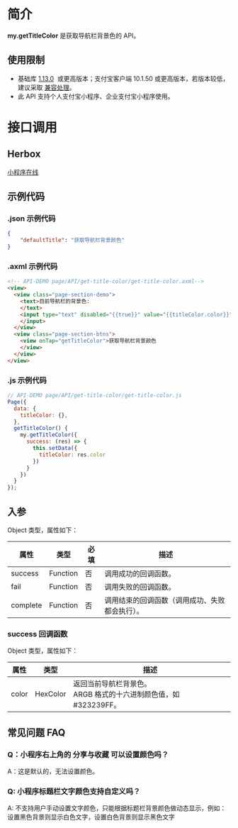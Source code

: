
# 简介
**my.getTitleColor** 是获取导航栏背景色的 API。

## 使用限制

- 基础库 [1.13.0](https://opendocs.alipay.com/mini/framework/lib)  或更高版本；支付宝客户端 10.1.50 或更高版本，若版本较低，建议采取 [兼容处理](/mini/framework/compatibility)。
- 此 API 支持个人支付宝小程序、企业支付宝小程序使用。

# 接口调用

## Herbox
[小程序在线](https://herbox-embed.alipay.com/s/doc-get-title-color?theme=light&previewZoom=75&chInfo=openhome-doc) 

## 示例代码

### .json 示例代码
```json
{
    "defaultTitle": "获取导航栏背景颜色"
}
```

### .axml 示例代码
```html
<!-- API-DEMO page/API/get-title-color/get-title-color.axml-->
<view>
  <view class="page-section-demo">
    <text>目前导航栏的背景色:
    </text>
    <input type="text" disabled="{{true}}" value="{{titleColor.color}}">
    </input>
  </view>
  <view class="page-section-btns">
    <view onTap="getTitleColor">获取导航栏背景颜色
    </view>
  </view>
</view>
```

### .js 示例代码
```javascript
// API-DEMO page/API/get-title-color/get-title-color.js
Page({
  data: {
    titleColor: {},
  },
  getTitleColor() {
    my.getTitleColor({
      success: (res) => {
        this.setData({
          titleColor: res.color
        })
      }
    })
  }
});
```

## 入参
Object 类型，属性如下：

| **属性** | **类型** | **必填** | **描述** |
| --- | --- | --- | --- |
| success | Function | 否 | 调用成功的回调函数。 |
| fail | Function | 否 | 调用失败的回调函数。 |
| complete | Function | 否 | 调用结束的回调函数（调用成功、失败都会执行）。 |


### success 回调函数
Object 类型，属性如下：

| **属性** | **类型** | **描述** |
| --- | --- | --- |
| color | HexColor | 返回当前导航栏背景色。<br />ARGB 格式的十六进制颜色值，如 #323239FF。 |


## 常见问题 FAQ

### Q：小程序右上角的 分享与收藏 可以设置颜色吗？
A：这是默认的，无法设置颜色。
### Q: 小程序标题栏文字颜色支持自定义吗？
A: 不支持用户手动设置文字颜色，只能根据标题栏背景颜色做动态显示，例如：设置黑色背景则显示白色文字，设置白色背景则显示黑色文字



